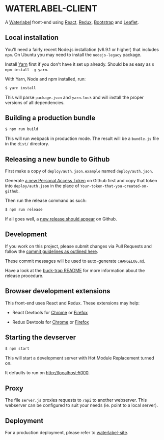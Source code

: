WATERLABEL-CLIENT
=================

A [Waterlabel](https://www.waterlabel.net/) front-end using [React](https://facebook.github.io/react/), [Redux](http://redux.js.org/), [Bootstrap](https://react-bootstrap.github.io/) and [Leaflet](https://github.com/PaulLeCam/react-leaflet).



Local installation
------------------

You'll need a fairly recent Node.js installation (v6.9.1 or higher) that includes `npm`. On Ubuntu you may need to install the `nodejs-legacy` package.

Install [Yarn](https://yarnpkg.com/en/) first if you don't have it set up already. Should be as easy as `$ npm install -g yarn`.

With Yarn, Node and npm installed, run:

```bash
$ yarn install
```

This will parse `package.json` and `yarn.lock` and will install the proper versions of all dependencies.


Building a production bundle
----------------------------

```bash
$ npm run build
```

This will run webpack in production mode. The result will be a `bundle.js` file in the `dist/` directory.


Releasing a new bundle to Github
--------------------------------

First make a copy of `deploy/auth.json.example` named `deploy/auth.json`.

Generate [a new Personal Access Token](https://github.com/settings/tokens) on Github first and copy that token into `deploy/auth.json` in the place of `Your-token-that-you-created-on-github`.

Then run the release command as such:

```bash
$ npm run release
```
If all goes well, a [new release should appear](https://github.com/nens/waterlabel-client/releases) on Github.


Development
-----------

If you work on this project, please submit changes via Pull Requests and follow the [commit guidelines as outlined here](https://github.com/conventional-changelog/standard-version#commit-message-convention-at-a-glance).

These commit messages will be used to auto-generate `CHANGELOG.md`.

Have a look at the [buck-trap README](https://github.com/nens/buck-trap/blob/master/README.md) for more information about the release procedure.


Browser development extensions
------------------------------

This front-end uses React and Redux. These extensions may help:

- React Devtools for [Chrome](https://chrome.google.com/webstore/detail/react-developer-tools/fmkadmapgofadopljbjfkapdkoienihi?hl=en) or [Firefox](https://addons.mozilla.org/en-US/firefox/addon/react-devtools/)

- Redux Devtools for [Chrome](https://chrome.google.com/webstore/detail/redux-devtools/lmhkpmbekcpmknklioeibfkpmmfibljd?hl=en) or [Firefox](https://addons.mozilla.org/en-Gb/firefox/addon/remotedev/)


Starting the devserver
----------------------

```bash
$ npm start
```

This will start a development server with Hot Module Replacement turned on.

It defaults to run on [http://localhost:5000](http://localhost:5000).


Proxy
-----

The file `server.js` proxies requests to `/api` to another webserver.
This webserver can be configured to suit your needs (ie. point to a local server).


Deployment
----------

For a production deployment, please refer to [waterlabel-site](https://github.com/nens/waterlabel-site/).
